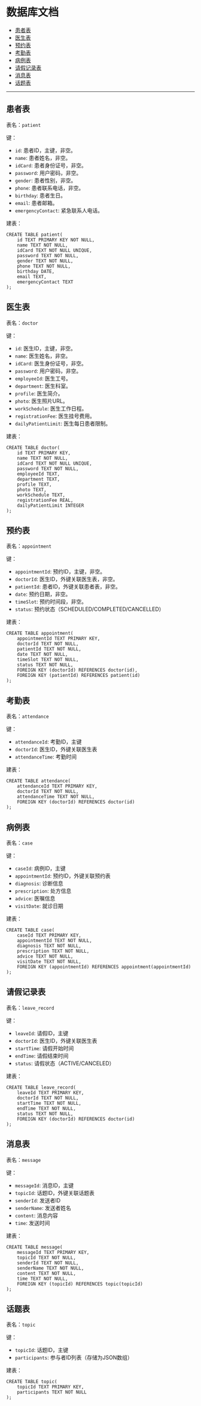 # 数据库文档

- [患者表](##患者表)
- [医生表](##医生表)
- [预约表](##预约表)
- [考勤表](##考勤表)
- [病例表](##病例表)
- [请假记录表](##请假记录表)
- [消息表](##消息表)
- [话题表](##话题表)

---

## 患者表

表名：`patient`

键：
- `id`: 患者ID，主键，非空。
- `name`: 患者姓名，非空。
- `idCard`: 患者身份证号，非空。
- `password`: 用户密码，非空。
- `gender`: 患者性别，非空。
- `phone`: 患者联系电话，非空。
- `birthday`: 患者生日。
- `email`: 患者邮箱。
- `emergencyContact`: 紧急联系人电话。

建表：
```sqlite
CREATE TABLE patient(
    id TEXT PRIMARY KEY NOT NULL,
    name TEXT NOT NULL,
    idCard TEXT NOT NULL UNIQUE,
    password TEXT NOT NULL,
    gender TEXT NOT NULL,
    phone TEXT NOT NULL,
    birthday DATE,
    email TEXT,
    emergencyContact TEXT
);
```

## 医生表

表名：`doctor`

键：
- `id`: 医生ID，主键，非空。
- `name`: 医生姓名，非空。
- `idCard`: 医生身份证号，非空。
- `password`: 用户密码，非空。
- `employeeId`: 医生工号。
- `department`: 医生科室。
- `profile`: 医生简介。
- `photo`: 医生照片URL。
- `workSchedule`: 医生工作日程。
- `registrationFee`: 医生挂号费用。
- `dailyPatientLimit`: 医生每日患者限制。

建表：
```sqlite
CREATE TABLE doctor(
    id TEXT PRIMARY KEY,
    name TEXT NOT NULL,
    idCard TEXT NOT NULL UNIQUE,
    password TEXT NOT NULL,
    employeeId TEXT,
    department TEXT,
    profile TEXT,
    photo TEXT,
    workSchedule TEXT,
    registrationFee REAL,
    dailyPatientLimit INTEGER
);
```

## 预约表

表名：`appointment`

键：
- `appointmentId`: 预约ID，主键，非空。
- `doctorId`: 医生ID，外键关联医生表，非空。
- `patientId`: 患者ID，外键关联患者表，非空。
- `date`: 预约日期，非空。
- `timeSlot`: 预约时间段，非空。
- `status`: 预约状态（SCHEDULED/COMPLETED/CANCELLED）

建表：
```sqlite
CREATE TABLE appointment(
    appointmentId TEXT PRIMARY KEY,
    doctorId TEXT NOT NULL,
    patientId TEXT NOT NULL,
    date TEXT NOT NULL,
    timeSlot TEXT NOT NULL,
    status TEXT NOT NULL,
    FOREIGN KEY (doctorId) REFERENCES doctor(id),
    FOREIGN KEY (patientId) REFERENCES patient(id)
);
```

## 考勤表

表名：`attendance`

键：
- `attendanceId`: 考勤ID，主键
- `doctorId`: 医生ID，外键关联医生表
- `attendanceTime`: 考勤时间

建表：
```sqlite
CREATE TABLE attendance(
    attendanceId TEXT PRIMARY KEY,
    doctorId TEXT NOT NULL,
    attendanceTime TEXT NOT NULL,
    FOREIGN KEY (doctorId) REFERENCES doctor(id)
);
```

## 病例表

表名：`case`

键：
- `caseId`: 病例ID，主键
- `appointmentId`: 预约ID，外键关联预约表
- `diagnosis`: 诊断信息
- `prescription`: 处方信息
- `advice`: 医嘱信息
- `visitDate`: 就诊日期

建表：
```sqlite
CREATE TABLE case(
    caseId TEXT PRIMARY KEY,
    appointmentId TEXT NOT NULL,
    diagnosis TEXT NOT NULL,
    prescription TEXT NOT NULL,
    advice TEXT NOT NULL,
    visitDate TEXT NOT NULL,
    FOREIGN KEY (appointmentId) REFERENCES appointment(appointmentId)
);
```



## 请假记录表

表名：`leave_record`

键：
- `leaveId`: 请假ID，主键
- `doctorId`: 医生ID，外键关联医生表
- `startTime`: 请假开始时间
- `endTime`: 请假结束时间
- `status`: 请假状态（ACTIVE/CANCELED）

建表：
```sqlite
CREATE TABLE leave_record(
    leaveId TEXT PRIMARY KEY,
    doctorId TEXT NOT NULL,
    startTime TEXT NOT NULL,
    endTime TEXT NOT NULL,
    status TEXT NOT NULL,
    FOREIGN KEY (doctorId) REFERENCES doctor(id)
);
```

## 消息表

表名：`message`

键：
- `messageId`: 消息ID，主键
- `topicId`: 话题ID，外键关联话题表
- `senderId`: 发送者ID
- `senderName`: 发送者姓名
- `content`: 消息内容
- `time`: 发送时间

建表：
```sqlite
CREATE TABLE message(
    messageId TEXT PRIMARY KEY,
    topicId TEXT NOT NULL,
    senderId TEXT NOT NULL,
    senderName TEXT NOT NULL,
    content TEXT NOT NULL,
    time TEXT NOT NULL,
    FOREIGN KEY (topicId) REFERENCES topic(topicId)
);
```

## 话题表

表名：`topic`

键：
- `topicId`: 话题ID，主键
- `participants`: 参与者ID列表（存储为JSON数组）

建表：
```sqlite
CREATE TABLE topic(
    topicId TEXT PRIMARY KEY,
    participants TEXT NOT NULL
);
```
